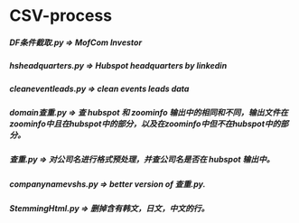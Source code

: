 # CSV-process

##### DF条件截取.py => MofCom Investor
##### hsheadquarters.py => Hubspot headquarters by linkedin
##### cleaneventleads.py => clean events leads data
##### domain查重.py => 查 hubspot 和 zoominfo 输出中的相同和不同，输出文件在zoominfo中且在hubspot中的部分，以及在zoominfo中但不在hubspot中的部分。
##### 查重.py => 对公司名进行格式预处理，并查公司名是否在 hubspot 输出中。
##### companynamevshs.py => better version of 查重.py.
##### StemmingHtml.py => 删掉含有韩文，日文，中文的行。
